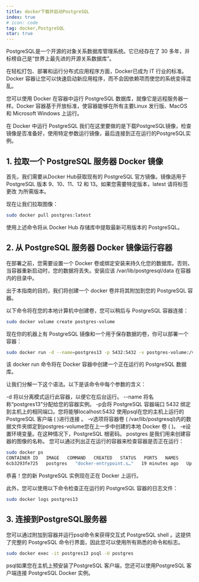 ```yaml
---
title: docker下载并启动PostgreSQL
index: true
# icon: code
tag: docker,PostgreSQL
star: true
---
```

PostgreSQL是一个开源的对象关系数据库管理系统。它已经存在了 30 多年，并标榜自己是“世界上最先进的开源关系数据库”。

在轻松打包、部署和运行分布式应用程序方面，Docker已成为 IT 行业的标准。Docker 容器让您可以快速启动新应用程序，而不会因依赖项而使您的系统变得混乱。

您可以使用 Docker 在容器中运行 PostgreSQL 数据库，就像它是远程服务器一样。Docker 容器基于开放标准，使容器能够在所有主要Linux 发行版、MacOS 和 Microsoft Windows 上运行。

在 Docker 中运行 PostgreSQL
我们在这里要做的是下载PostgreSQL镜像，检查镜像是否准备好，使用特定参数运行镜像，最后连接到正在运行的PostgreSQL实例。

## 1. 拉取一个 PostgreSQL 服务器 Docker 镜像

首先，我们需要从Docker Hub获取现有的 PostgreSQL 官方镜像。镜像适用于 PostgreSQL 版本 9、10、11、12 和 13。如果您需要特定版本，latest 请将标签更改 为所需版本。

现在让我们拉取图像：

```sh
sudo docker pull postgres:latest
```

使用上述命令将从 Docker Hub 存储库中提取最新可用版本的 PostgreSQL。

## 2. 从 PostgreSQL 服务器 Docker 镜像运行容器

在部署之前，您需要设置一个 Docker 卷或绑定安装来持久化您的数据库。否则，当容器重新启动时，您的数据将丢失。安装应该 /var/lib/postgresql/data 在容器内的目录中。

出于本指南的目的，我们将创建一个 docker 卷并将其附加到您的 PostgreSQL 容器。

以下命令将在您的本地计算机中创建卷，您可以稍后与 PostgreSQL 容器连接：

```sh
sudo docker volume create postgres-volume
```

现在你的机器上有 PostgreSQL 镜像和一个用于保存数据的卷，你可以部署一个容器：

```sh
sudo docker run -d --name=postgres13 -p 5432:5432 -v postgres-volume:/var/lib/postgresql/data -e POSTGRES_PASSWORD=your_password postgres
```

该 docker run 命令将在 Docker 容器中创建一个正在运行的 PostgreSQL 数据库。

让我们分解一下这个语法。以下是该命令中每个参数的含义：

-d 将以分离模式运行此容器，以便它在后台运行。
--name 将名称“postgres13”分配给您的容器实例。
-p会将 PostgreSQL 容器端口 5432 绑定到主机上的相同端口。您将能够localhost:5432 使用psql在您的主机上运行的PostgreSQL 客户端 ( )进行连接 。
-v选项将容器卷 ( /var/lib/postgresql)内的数据文件夹绑定到postgres-volume您在上一步中创建的本地 Docker 卷 ( )。
-e设置环境变量。在这种情况下，PostgreSQL 根密码。
postgres 是我们用来创建容器的图像的名称。
您可以通过列出正在运行的容器来检查容器是否正在运行：

```sh
sudo docker ps
CONTAINER ID   IMAGE   COMMAND   CREATED   STATUS   PORTS   NAMES
6cb3293fe725   postgres   "docker-entrypoint.s…"   19 minutes ago   Up 19 minutes   0.0.0.0:5432->5432/tcp, :::5432->5432/tcp   postgres13
```

恭喜！您的新 PostgreSQL 实例现在正在 Docker 上运行。

此外，您可以使用以下命令检查正在运行的 PostgreSQL 容器的日志文件：

```sh
sudo docker logs postgres13
```

## 3. 连接到PostgreSQL服务器

您可以通过附加到容器并运行psql命令来获得交互式 PostgreSQL shell 。这提供了完整的 PostgreSQL 命令行界面，因此您可以使用所有熟悉的命令和标志。

```sh
sudo docker exec -it postgres13 psql -U postgres
```

psql如果您在主机上预安装了PostgreSQL 客户端，您还可以使用PostgreSQL 客户端连接 PostgreSQL Docker 实例。
